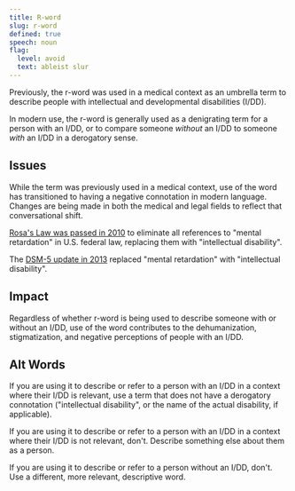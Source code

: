 ```yaml
---
title: R-word
slug: r-word
defined: true
speech: noun
flag:
  level: avoid
  text: ableist slur
---
```


Previously, the r-word was used in a medical context as an umbrella term to describe people with intellectual and developmental disabilities (I/DD).

In modern use, the r-word is generally used as a denigrating term for a person with an I/DD, or to compare someone _without_ an I/DD to someone _with_ an I/DD in a derogatory sense.

## Issues

While the term was previously used in a medical context, use of the word has transitioned to having a negative connotation in modern language. Changes are being made in both the medical and legal fields to reflect that conversational shift.

[Rosa's Law was passed in 2010](https://www.congress.gov/111/plaws/publ256/PLAW-111publ256.pdf) to eliminate all references to "mental retardation" in U.S. federal law, replacing them with "intellectual disability".

The [DSM-5 update in 2013](https://www.psychiatry.org/File%20Library/Psychiatrists/Practice/DSM/APA_DSM-5-Intellectual-Disability.pdf) replaced "mental retardation" with "intellectual disability".

## Impact

Regardless of whether r-word is being used to describe someone with or without an I/DD, use of the word contributes to the dehumanization, stigmatization, and negative perceptions of people with an I/DD.

## Alt Words

If you are using it to describe or refer to a person with an I/DD in a context where their I/DD is relevant, use a term that does not have a derogatory connotation ("intellectual disability", or the name of the actual disability, if applicable).

If you are using it to describe or refer to a person with an I/DD in a context where their I/DD is not relevant, don't. Describe something else about them as a person.

If you are using it to describe or refer to a person without an I/DD, don't. Use a different, more relevant, descriptive word.
